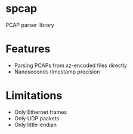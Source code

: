 # spcap
PCAP parser library

# Features
- Parsing PCAPs from xz-encoded files directly
- Nanoseconds timestamp precision

# Limitations
- Only Ethernet frames
- Only UDP packets
- Only little-endian
